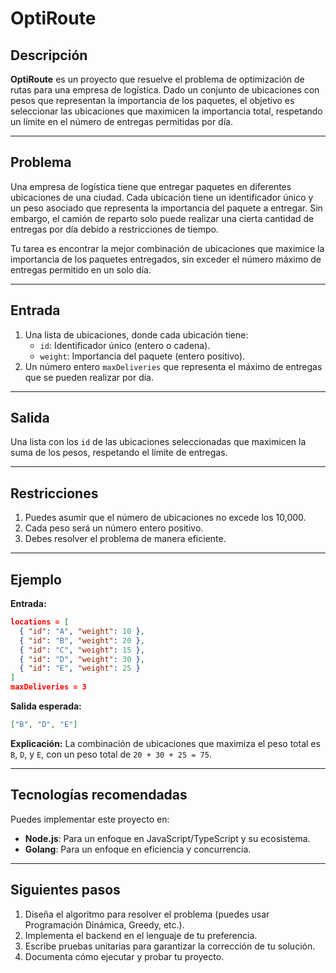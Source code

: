 # OptiRoute

## Descripción
**OptiRoute** es un proyecto que resuelve el problema de optimización de rutas para una empresa de logística. Dado un conjunto de ubicaciones con pesos que representan la importancia de los paquetes, el objetivo es seleccionar las ubicaciones que maximicen la importancia total, respetando un límite en el número de entregas permitidas por día.

---

## Problema

Una empresa de logística tiene que entregar paquetes en diferentes ubicaciones de una ciudad. Cada ubicación tiene un identificador único y un peso asociado que representa la importancia del paquete a entregar. Sin embargo, el camión de reparto solo puede realizar una cierta cantidad de entregas por día debido a restricciones de tiempo.

Tu tarea es encontrar la mejor combinación de ubicaciones que maximice la importancia de los paquetes entregados, sin exceder el número máximo de entregas permitido en un solo día.

---

## Entrada

1. Una lista de ubicaciones, donde cada ubicación tiene:
   - `id`: Identificador único (entero o cadena).
   - `weight`: Importancia del paquete (entero positivo).
2. Un número entero `maxDeliveries` que representa el máximo de entregas que se pueden realizar por día.

---

## Salida

Una lista con los `id` de las ubicaciones seleccionadas que maximicen la suma de los pesos, respetando el límite de entregas.

---

## Restricciones

1. Puedes asumir que el número de ubicaciones no excede los 10,000.
2. Cada peso será un número entero positivo.
3. Debes resolver el problema de manera eficiente.

---

## Ejemplo

**Entrada:**
```json
locations = [
  { "id": "A", "weight": 10 },
  { "id": "B", "weight": 20 },
  { "id": "C", "weight": 15 },
  { "id": "D", "weight": 30 },
  { "id": "E", "weight": 25 }
]
maxDeliveries = 3
```

**Salida esperada:**
```json
["B", "D", "E"]
```

**Explicación:**
La combinación de ubicaciones que maximiza el peso total es `B`, `D`, y `E`, con un peso total de `20 + 30 + 25 = 75`.

---

## Tecnologías recomendadas
Puedes implementar este proyecto en:

- **Node.js**: Para un enfoque en JavaScript/TypeScript y su ecosistema.
- **Golang**: Para un enfoque en eficiencia y concurrencia.

---

## Siguientes pasos

1. Diseña el algoritmo para resolver el problema (puedes usar Programación Dinámica, Greedy, etc.).
2. Implementa el backend en el lenguaje de tu preferencia.
3. Escribe pruebas unitarias para garantizar la corrección de tu solución.
4. Documenta cómo ejecutar y probar tu proyecto.

